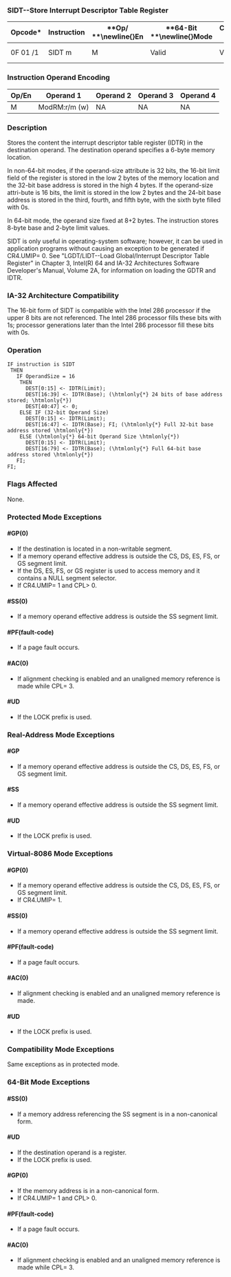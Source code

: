 ### SIDT--Store Interrupt Descriptor Table Register


|**Opcode***|**Instruction**|**Op/ **\newline{}**En**|**64-Bit **\newline{}**Mode**|**Compat/**\newline{}**Leg Mode**|**Description**|
|-----------|---------------|------------------------|-----------------------------|---------------------------------|---------------|
|0F 01 /1|SIDT m|M|Valid|Valid|Store IDTR to m.|
### Instruction Operand Encoding


|Op/En|Operand 1|Operand 2|Operand 3|Operand 4|
|-----|---------|---------|---------|---------|
|M|ModRM:r/m (w)|NA|NA|NA|
### Description


Stores the content the interrupt descriptor table register (IDTR) in the destination operand. The destination operand specifies a 6-byte memory location. 

In non-64-bit modes, if the operand-size attribute is 32 bits, the 16-bit limit field of the register is stored in the low 2 bytes of the memory location and the 32-bit base address is stored in the high 4 bytes. If the operand-size attri-bute is 16 bits, the limit is stored in the low 2 bytes and the 24-bit base address is stored in the third, fourth, and fifth byte, with the sixth byte filled with 0s.

In 64-bit mode, the operand size fixed at 8+2 bytes. The instruction stores 8-byte base and 2-byte limit values.

SIDT is only useful in operating-system software; however, it can be used in application programs without causing an exception to be generated if CR4.UMIP= 0. See "LGDT/LIDT--Load Global/Interrupt Descriptor Table Register" in Chapter 3, Intel(R) 64 and IA-32 Architectures Software Developer's Manual, Volume 2A, for information on loading the GDTR and IDTR.

### IA-32 Architecture Compatibility


The 16-bit form of SIDT is compatible with the Intel 286 processor if the upper 8 bits are not referenced. The Intel 286 processor fills these bits with 1s; processor generations later than the Intel 286 processor fill these bits with 0s.


### Operation

```info-verb
IF instruction is SIDT
 THEN
   IF OperandSize = 16
    THEN 
      DEST[0:15] <- IDTR(Limit);
      DEST[16:39] <- IDTR(Base); (\htmlonly{*} 24 bits of base address stored; \htmlonly{*})
      DEST[40:47] <- 0;
    ELSE IF (32-bit Operand Size)
      DEST[0:15] <- IDTR(Limit);
      DEST[16:47] <- IDTR(Base); FI; (\htmlonly{*} Full 32-bit base address stored \htmlonly{*})
    ELSE (\htmlonly{*} 64-bit Operand Size \htmlonly{*})
      DEST[0:15] <- IDTR(Limit);
      DEST[16:79] <- IDTR(Base); (\htmlonly{*} Full 64-bit base address stored \htmlonly{*})
   FI;
FI;
```
### Flags Affected


None.


### Protected Mode Exceptions

#### #GP(0)
* If the destination is located in a non-writable segment.
* If a memory operand effective address is outside the CS, DS, ES, FS, or GS segment limit.
* If the DS, ES, FS, or GS register is used to access memory and it contains a NULL segment selector.
* If CR4.UMIP= 1 and CPL> 0.

#### #SS(0)
* If a memory operand effective address is outside the SS segment limit.

#### #PF(fault-code)
* If a page fault occurs.

#### #AC(0)
* If alignment checking is enabled and an unaligned memory reference is made while CPL= 3.

#### #UD
* If the LOCK prefix is used.

### Real-Address Mode Exceptions

#### #GP
* If a memory operand effective address is outside the CS, DS, ES, FS, or GS segment limit.

#### #SS
* If a memory operand effective address is outside the SS segment limit.

#### #UD
* If the LOCK prefix is used.

### Virtual-8086 Mode Exceptions

#### #GP(0)
* If a memory operand effective address is outside the CS, DS, ES, FS, or GS segment limit.
* If CR4.UMIP= 1.

#### #SS(0)
* If a memory operand effective address is outside the SS segment limit.

#### #PF(fault-code)
* If a page fault occurs.

#### #AC(0)
* If alignment checking is enabled and an unaligned memory reference is made.

#### #UD
* If the LOCK prefix is used.

### Compatibility Mode Exceptions



Same exceptions as in protected mode.


### 64-Bit Mode Exceptions

#### #SS(0)
* If a memory address referencing the SS segment is in a non-canonical form.

#### #UD
* If the destination operand is a register.
* If the LOCK prefix is used.

#### #GP(0)
* If the memory address is in a non-canonical form.
* If CR4.UMIP= 1 and CPL> 0.

#### #PF(fault-code)
* If a page fault occurs.

#### #AC(0)
* If alignment checking is enabled and an unaligned memory reference is made while CPL= 3.
